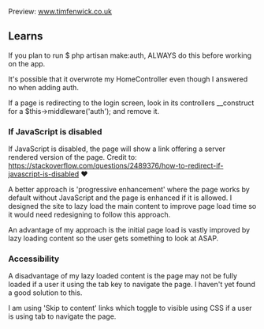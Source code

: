 Preview: www.timfenwick.co.uk

## Learns
If you plan to run $ php artisan make:auth, ALWAYS do this before working on the app.

It's possible that it overwrote my HomeController even though I answered no when adding auth.

If a page is redirecting to the login screen, look in its controllers __construct for a  $this->middleware('auth'); and remove it.
    
### If JavaScript is disabled
If JavaScript is disabled, the page will show a link offering a server rendered version of the page.
Credit to: https://stackoverflow.com/questions/2489376/how-to-redirect-if-javascript-is-disabled :heart:

A better approach is 'progressive enhancement' where the page works by default without JavaScript and the page is enhanced if it is allowed. I designed the site to lazy load the main content to improve page load time so it would need redesigning to follow this approach.

An advantage of my approach is the initial page load is vastly improved by lazy loading content so the user gets something to look at ASAP.

### Accessibility
A disadvantage of my lazy loaded content is the page may not be fully loaded if a user it using the tab key to navigate the page. I haven't yet found a good solution to this.

I am using 'Skip to content' links which toggle to visible using CSS if a user is using tab to navigate the page.
